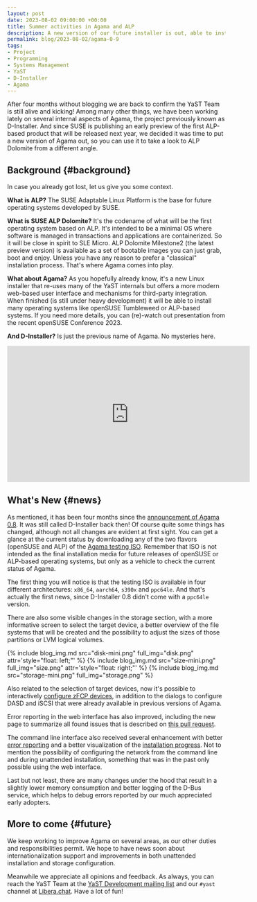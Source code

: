 ```yaml
---
layout: post
date: 2023-08-02 09:00:00 +00:00
title: Summer activities in Agama and ALP
description: A new version of our future installer is out, able to install ALP Dolomite previews
permalink: blog/2023-08-02/agama-0-9
tags:
- Project
- Programming
- Systems Management
- YaST
- D-Installer
- Agama
---
```


After four months without blogging we are back to confirm the YaST Team is still alive and kicking!
Among many other things, we have been working lately on several internal aspects of Agama, the
project previously known as D-Installer. And since SUSE is publishing an early preview of the first
ALP-based product that will be released next year, we decided it was time to put a new version of
Agama out, so you can use it to take a look to ALP Dolomite from a different angle.

## Background {#background}

In case you already got lost, let us give you some context.

**What is ALP?** The SUSE Adaptable Linux Platform is the base for future operating systems developed
by SUSE.

**What is SUSE ALP Dolomite?** It's the codename of what will be the first operating system based on
ALP. It's intended to be a minimal OS where software is managed in transactions and applications are
containerized. So it will be close in spirit to SLE Micro. ALP Dolomite Milestone2 (the latest
preview version) is available as a set of bootable images you can just grab, boot and enjoy. Unless
you have any reason to prefer a "classical" installation process. That's where Agama comes into
play.

**What about Agama?** As you hopefully already know, it's a new Linux installer that re-uses many of
the YaST internals but offers a more modern web-based user interface and mechanisms for third-party
integration. When finished (is still under heavy development) it will be able to install many
operating systems like openSUSE Tumbleweed or ALP-based systems. If you need more details, you can
(re)-watch out presentation from the recent openSUSE Conference 2023.

**And D-Installer?** Is just the previous name of Agama. No mysteries here.

<iframe width="560" height="315" src="https://www.youtube.com/embed/Ey7BPFggtns" frameborder="0" allow="accelerometer; autoplay; clipboard-write; encrypted-media; gyroscope; picture-in-picture; web-share" allowfullscreen></iframe>

## What's New {#news}

As mentioned, it has been four months since the [announcement of Agama
0.8]({{site.baseurl}}/blog/2023-03-30/d-installer-0-8). It was still called D-Installer back then!
Of course quite some things has changed, although not all changes are evident at first sight.
You can get a glance at the current status by downloading any of the two flavors (openSUSE and ALP)
of the [Agama testing
ISO](https://download.opensuse.org/repositories/systemsmanagement:/Agama:/Devel/images/iso/).
Remember that ISO is not intended as the final installation media for future releases of openSUSE or
ALP-based operating systems, but only as a vehicle to check the current status of Agama.

The first thing you will notice is that the testing ISO is available in four different architectures:
`x86_64`, `aarch64`, `s390x` and `ppc64le`. And that's actually the first news, since D-Installer 0.8
didn't come with a `ppc64le` version.

There are also some visible changes in the storage section, with a more informative screen to select
the target device, a better overview of the file systems that will be created and the possibility to
adjust the sizes of those partitions or LVM logical volumes.

{% include blog_img.md src="disk-mini.png" full_img="disk.png" attr='style="float: left;"' %}
{% include blog_img.md src="size-mini.png" full_img="size.png" attr='style="float: right;"' %}
{% include blog_img.md src="storage-mini.png" full_img="storage.png" %}

Also related to the selection of target devices, now it's possible to interactively
[configure zFCP devices](https://github.com/openSUSE/agama/pull/634), in addition to the dialogs
to configure DASD and iSCSI that were already available in previous versions of Agama.

Error reporting in the web interface has also improved, including the new page to summarize all
found issues that is described on [this pull request](https://github.com/openSUSE/agama/pull/540).

The command line interface also received several enhancement with better [error
reporting](https://github.com/openSUSE/agama/pull/659) and a better visualization of the
[installation progress](https://github.com/openSUSE/agama/pull/653). Not to mention the possibility
of configuring the network from the command line and during unattended installation, something
that was in the past only possible using the web interface.

Last but not least, there are many changes under the hood that result in a slightly lower memory
consumption and better logging of the D-Bus service, which helps to debug errors reported by our
much appreciated early adopters.

## More to come {#future}

We keep working to improve Agama on several areas, as our other duties and responsibilities permit.
We hope to have news soon about internationalization support and improvements in both unattended
installation and storage configuration.

Meanwhile we appreciate all opinions and feedback. As always, you can reach the YaST Team at the
[YaST Development mailing
list](https://lists.opensuse.org/archives/list/yast-devel@lists.opensuse.org/) and our `#yast`
channel at [Libera.chat](https://libera.chat/). Have a lot of fun!
